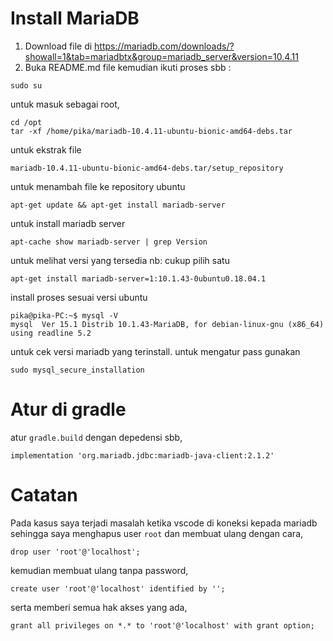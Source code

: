 # Install MariaDB
1. Download file di https://mariadb.com/downloads/?showall=1&tab=mariadbtx&group=mariadb_server&version=10.4.11
2. Buka README.md file kemudian ikuti proses sbb :
```
sudo su
```
untuk masuk sebagai root,
```
cd /opt
tar -xf /home/pika/mariadb-10.4.11-ubuntu-bionic-amd64-debs.tar
```
untuk ekstrak file
```
mariadb-10.4.11-ubuntu-bionic-amd64-debs.tar/setup_repository
```
untuk menambah file ke repository ubuntu
```
apt-get update && apt-get install mariadb-server
``` 
untuk install mariadb server
```
apt-cache show mariadb-server | grep Version
```
untuk melihat versi yang tersedia nb: cukup pilih satu
```
apt-get install mariadb-server=1:10.1.43-0ubuntu0.18.04.1
```
install proses sesuai versi ubuntu
```
pika@pika-PC:~$ mysql -V
mysql  Ver 15.1 Distrib 10.1.43-MariaDB, for debian-linux-gnu (x86_64) using readline 5.2
```
untuk cek versi mariadb yang terinstall.
untuk mengatur pass gunakan 
```
sudo mysql_secure_installation
```
# Atur di gradle 
atur ```gradle.build``` dengan depedensi sbb,
```
implementation 'org.mariadb.jdbc:mariadb-java-client:2.1.2'
```
# Catatan 
Pada kasus saya terjadi masalah ketika vscode di koneksi kepada mariadb sehingga saya menghapus user ```root``` dan membuat ulang dengan cara,
```
drop user 'root'@'localhost';
```
kemudian membuat ulang tanpa password,
```
create user 'root'@'localhost' identified by '';
```
serta memberi semua hak akses yang ada,
```
grant all privileges on *.* to 'root'@'localhost' with grant option;
```
